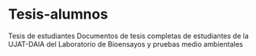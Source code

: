 # Tesis-alumnos
Tesis de estudiantes 
Documentos de tesis completas de estudiantes de la UJAT-DAIA del Laboratorio de Bioensayos y pruebas medio ambientales
